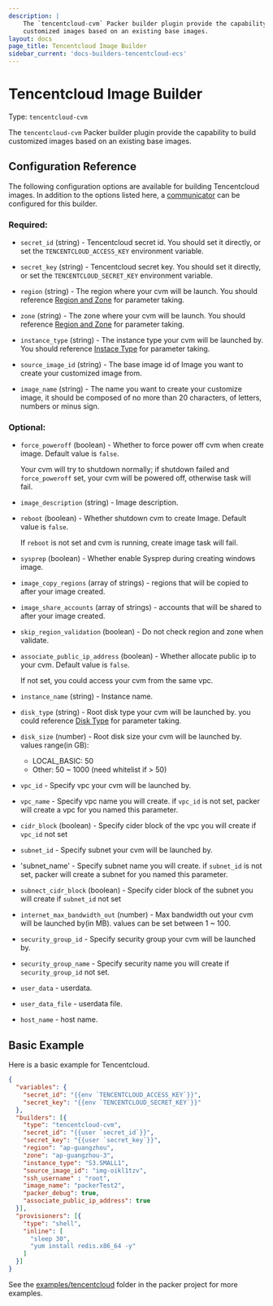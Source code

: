 ```yaml
---
description: |
    The `tencentcloud-cvm` Packer builder plugin provide the capability to build
    customized images based on an existing base images.
layout: docs
page_title: Tencentcloud Image Builder
sidebar_current: 'docs-builders-tencentcloud-ecs'
---
```


# Tencentcloud Image Builder

Type: `tencentcloud-cvm`

The `tencentcloud-cvm` Packer builder plugin provide the capability to build
customized images based on an existing base images.

## Configuration Reference

The following configuration options are available for building Tencentcloud images.
In addition to the options listed here,
a [communicator](/docs/templates/communicator.html) can be configured for this
builder.

### Required:

-   `secret_id` (string) - Tencentcloud secret id. You should set it directly,
    or set the `TENCENTCLOUD_ACCESS_KEY` environment variable.

-   `secret_key` (string) - Tencentcloud secret key. You should set it directly,
    or set the `TENCENTCLOUD_SECRET_KEY` environment variable.

-   `region` (string) - The region where your cvm will be launch. You should
    reference [Region and Zone](https://cloud.tencent.com/document/product/213/6091)
     for parameter taking.

-   `zone` (string) - The zone where your cvm will be launch. You should
    reference [Region and Zone](https://cloud.tencent.com/document/product/213/6091)
     for parameter taking.

-   `instance_type` (string) - The instance type your cvm will be launched by.
    You should reference [Instace Type](https://cloud.tencent.com/document/product/213/11518)
     for parameter taking.

-   `source_image_id` (string) - The base image id of Image you want to create
    your customized image from.

-   `image_name` (string) - The name you want to create your customize image,
    it should be composed of no more than 20 characters, of letters, numbers
    or minus sign.

### Optional:

-   `force_poweroff` (boolean) - Whether to force power off cvm when create image.
    Default value is `false`.

    Your cvm will try to shutdown normally; if shutdown failed and `force_poweroff`
    set, your cvm will be powered off, otherwise task will fail.

-   `image_description` (string) - Image description.

-   `reboot` (boolean) - Whether shutdown cvm to create Image. Default value is
    `false`.

    If `reboot` is not set and cvm is running, create image task will fail.

-   `sysprep` (boolean) - Whether enable Sysprep during creating windows image.

-   `image_copy_regions` (array of strings) - regions that will be copied to after
    your image created.

-   `image_share_accounts` (array of strings) - accounts that will be shared to
    after your image created.

-   `skip_region_validation` (boolean) - Do not check region and zone when validate.

-   `associate_public_ip_address` (boolean) - Whether allocate public ip to your cvm.
    Default value is `false`.

    If not set, you could access your cvm from the same vpc.

-   `instance_name` (string) - Instance name.

-   `disk_type` (string) - Root disk type your cvm will be launched by. you could
    reference [Disk Type](https://cloud.tencent.com/document/api/213/15753#SystemDisk)
    for parameter taking.

-   `disk_size` (number) - Root disk size your cvm will be launched by. values range(in GB):
    -  LOCAL_BASIC: 50
    -  Other: 50 ~ 1000 (need whitelist if > 50)

-   `vpc_id` - Specify vpc your cvm will be launched by.

-   `vpc_name` - Specify vpc name you will create. if `vpc_id` is not set, packer will
    create a vpc for you named this parameter.

-   `cidr_block` (boolean) - Specify cider block of the vpc you will create if `vpc_id` not set

-   `subnet_id` - Specify subnet your cvm will be launched by.

-   'subnet_name' - Specify subnet name you will create. if `subnet_id` is not set, packer will
    create a subnet for you named this parameter.

-   `subnect_cidr_block` (boolean) - Specify cider block of the subnet you will create if
    `subnet_id` not set

-   `internet_max_bandwidth_out` (number) - Max bandwidth out your cvm will be launched by(in MB).
    values can be set between 1 ~ 100.

-   `security_group_id` - Specify security group your cvm will be launched by.

-   `security_group_name` - Specify security name you will create if `security_group_id` not set.

-   `user_data` - userdata.

-   `user_data_file` - userdata file.

-   `host_name` - host name.

## Basic Example

Here is a basic example for Tencentcloud.

``` json
{
  "variables": {
    "secret_id": "{{env `TENCENTCLOUD_ACCESS_KEY`}}",
    "secret_key": "{{env `TENCENTCLOUD_SECRET_KEY`}}"
  },
  "builders": [{
    "type": "tencentcloud-cvm",
    "secret_id": "{{user `secret_id`}}",
    "secret_key": "{{user `secret_key`}}",
    "region": "ap-guangzhou",
    "zone": "ap-guangzhou-3",
    "instance_type": "S3.SMALL1",
    "source_image_id": "img-oikl1tzv",
    "ssh_username" : "root",
    "image_name": "packerTest2",
    "packer_debug": true,
    "associate_public_ip_address": true
  }],
  "provisioners": [{
    "type": "shell",
    "inline": [
      "sleep 30",
      "yum install redis.x86_64 -y"
    ]
  }]
}
```

See the
[examples/tencentcloud](https://github.com/hashicorp/packer/tree/master/examples/tencentcloud)
folder in the packer project for more examples.
